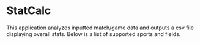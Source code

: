 # StatCalc
This application analyzes inputted match/game data and outputs a csv file displaying overall stats. Below is a list of supported sports and fields.
